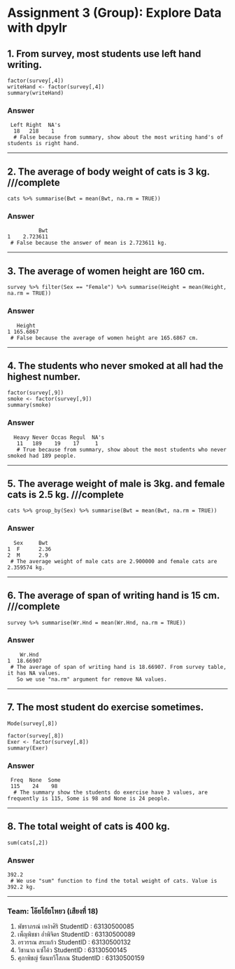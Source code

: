 # Assignment 3 (Group): Explore Data with dpylr

## 1. From survey, most students use left hand writing.

```
factor(survey[,4])
writeHand <- factor(survey[,4])
summary(writeHand)
```
### Answer     
```
 Left Right  NA's
  18   218    1
  # False because from summary, show about the most writing hand's of students is right hand.
```
-----------------------------------------------------------------------------------------------------------------------

## 2. The average of body weight of cats is 3 kg. ///complete

```
cats %>% summarise(Bwt = mean(Bwt, na.rm = TRUE))
```
### Answer     
```
          Bwt
1    2.723611
 # False because the answer of mean is 2.723611 kg.
``` 
-----------------------------------------------------------------------------------------------------------------------

## 3. The average of women height are 160 cm.
```
survey %>% filter(Sex == "Female") %>% summarise(Height = mean(Height, na.rm = TRUE)) 
```
### Answer     
```
   Height
1 165.6867
 # False because the average of women height are 165.6867 cm.
```
-----------------------------------------------------------------------------------------------------------------------

## 4. The students who never smoked at all had the highest number.
```
factor(survey[,9])
smoke <- factor(survey[,9])
summary(smoke)
```
### Answer
```
  Heavy Never Occas Regul  NA's 
   11   189    19    17     1 
   # True because from summary, show about the most students who never smoked had 189 people.
```
-----------------------------------------------------------------------------------------------------------------------

## 5. The average weight of male is 3kg. and female cats is 2.5 kg. ///complete
```
cats %>% group_by(Sex) %>% summarise(Bwt = mean(Bwt, na.rm = TRUE))
```
### Answer
```
  Sex     Bwt
1  F      2.36
2  M      2.9 
 # The average weight of male cats are 2.900000 and female cats are 2.359574 kg.
```
-----------------------------------------------------------------------------------------------------------------------
## 6. The average of span of writing hand is 15 cm. ///complete
```
survey %>% summarise(Wr.Hnd = mean(Wr.Hnd, na.rm = TRUE))
```
### Answer
```
    Wr.Hnd
1  18.66907
 # The average of span of writing hand is 18.66907. From survey table, it has NA values. 
   So we use "na.rm" argument for remove NA values.
```
-----------------------------------------------------------------------------------------------------------------------
## 7. The most student do exercise sometimes. 
```
Mode(survey[,8])

factor(survey[,8])
Exer <- factor(survey[,8])
summary(Exer)
```
### Answer
```
 Freq  None  Some 
 115    24    98 
  # The summary show the students do exercise have 3 values, are frequently is 115, Some is 98 and None is 24 people.
 ```
-----------------------------------------------------------------------------------------------------------------------
## 8. The total weight of cats is 400 kg.
```
sum(cats[,2])
```
### Answer
```
392.2
 # We use "sum" function to find the total weight of cats. Value is 392.2 kg.
```
-----------------------------------------------------------------------------------------------------------------------

### Team: โอ๊ยโย้ยโหยว (เสียงที่ 18)

1. พัชราภรณ์ เหง้าศิริ     StudentID : 63130500085
2. เพ็ญพิชชา อ่ำพิจิตร     StudentID : 63130500089
3. อรวรรณ สระแก้ว      StudentID : 63130500132
4. วิชานาถ แซ่โค้ว       StudentID : 63130500145
5. ศุภาพิชญ์ รัตนทวีโสภณ   StudentID : 63130500159

